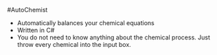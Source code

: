 #AutoChemist
 - Automatically balances your chemical equations
 - Written in C#
 - You do not need to know anything about the chemical process. Just throw every chemical into the input box.
